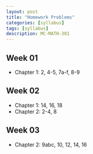 ```yaml
---
layout: post
title: "Homework Problems"
categories: [syllabus]
tags: [syllabus]
description: MC-MATH-301
---
```


## Week 01 
* Chapter 1: 2, 4-5, 7a-f, 8-9

## Week 02
* Chapter 1: 14, 16, 18
* Chapter 2: 2-4, 8

## Week 03
* Chapter 2: 9abc, 10, 12, 14, 16
